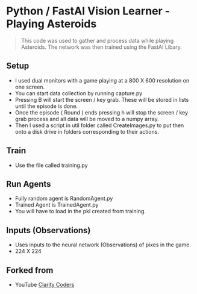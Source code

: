 # Python / FastAI Vision Learner - Playing Asteroids

> This code was used to gather and process data while playing Asteroids.
> The network was then trained using the FastAI Libary.

## Setup

- I used dual monitors with a game playing at a 800 X 600 resolution on one screen.
- You can start data collection by running capture.py
- Pressing B will start the screen / key grab. These will be stored in lists until the episode is done.
- Once the episode ( Round ) ends pressing h will stop the screen / key grab process and all data will be moved to a numpy array.
- Then I used a script in util folder called CreateImages.py to put then onto a disk drive in folders corresponding to their actions.

## Train

- Use the file called training.py

## Run Agents

- Fully random agent is RandomAgent.py
- Trained Agent is TrainedAgent.py
- You will have to load in the pkl created from training.

## Inputs (Observations)

- Uses inputs to the neural network (Observations) of pixes in the game.
- 224 X 224

## Forked from

- YouTube <a href="https://www.youtube.com/claritycoders" target="_blank">Clarity Coders</a>
